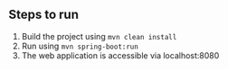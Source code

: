 ## Steps to run
1. Build the project using
  `mvn clean install`
2. Run using `mvn spring-boot:run`
3. The web application is accessible via localhost:8080
